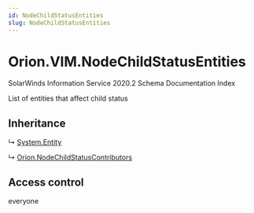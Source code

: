 ```yaml
---
id: NodeChildStatusEntities
slug: NodeChildStatusEntities
---
```


# Orion.VIM.NodeChildStatusEntities

SolarWinds Information Service 2020.2 Schema Documentation Index

List of entities that affect child status

## Inheritance

↳ [System.Entity](./../System/Entity)

↳ [Orion.NodeChildStatusContributors](./../Orion/NodeChildStatusContributors)

## Access control

everyone


